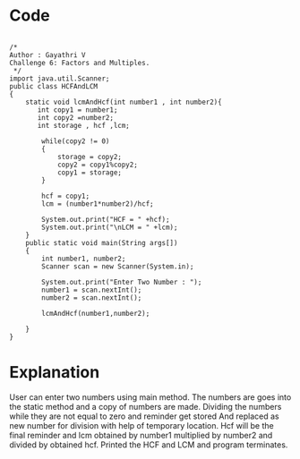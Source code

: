 # Code
```

/*
Author : Gayathri V
Challenge 6: Factors and Multiples.
 */
import java.util.Scanner;
public class HCFAndLCM
{
    static void lcmAndHcf(int number1 , int number2){
       int copy1 = number1;
       int copy2 =number2;
       int storage , hcf ,lcm;

        while(copy2 != 0)
        {
            storage = copy2;
            copy2 = copy1%copy2;
            copy1 = storage;
        }

        hcf = copy1;
        lcm = (number1*number2)/hcf;

        System.out.print("HCF = " +hcf);
        System.out.print("\nLCM = " +lcm);
    }
    public static void main(String args[])
    {
        int number1, number2;
        Scanner scan = new Scanner(System.in);

        System.out.print("Enter Two Number : ");
        number1 = scan.nextInt();
        number2 = scan.nextInt();

        lcmAndHcf(number1,number2);

    }
}
```

# Explanation

User can enter two numbers using main method.
The numbers are goes into the static method and a copy of numbers are made.
Dividing the numbers while they are not equal to zero and reminder get stored
And replaced as new number for division with help of temporary location.
Hcf will be the final reminder and lcm obtained by number1 multiplied by number2 and divided by obtained hcf.
Printed the HCF and LCM and program terminates.


